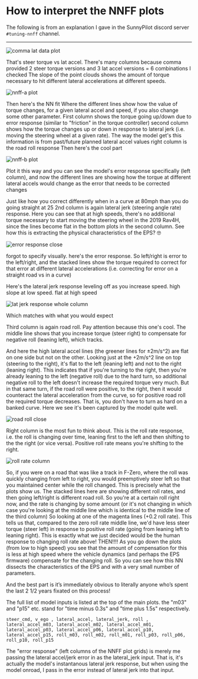 # How to interpret the NNFF plots

The following is from an explanation I gave in the SunnyPilot discord server `#tuning-nnff` channel.

-----

![comma lat data plot](https://raw.githubusercontent.com/twilsonco/openpilot/log-info/data/6a%20Comma%20lateral%20data%20combined%20firmware/TOYOTA_RAV4_HYBRID_2019_combined_lat.png)

That's steer torque vs lat accel. There's many columns because comma provided 2 steer torque versions and 3 lat accel versions = 6 combinations I checked
The slope of the point clouds shows the amount of torque necessary to hit different lateral accelerations at different speeds.

![nnff-a plot](https://raw.github.com/twilsonco/openpilot/log-info/data/7a%20Comma%20lateral%20torque%20NNFF%20fits%20-%20combined%20firmwares/TOYOTA_RAV4_HYBRID_2019-a.png?raw=true)

Then here's the NN fit
Where the different lines show how the value of torque changes, for a given lateral accel and speed, if you also change some other parameter. First column shows the torque going up/down due to error response (similar to "friction" in the torque controller)
second column shows how the torque changes up or down in response to lateral jerk (i.e. moving the steering wheel at a given rate). The way the model get's this information is from past/future planned lateral accel values
right column is the road roll response
Then here's the cool part

![nnff-b plot](https://raw.github.com/twilsonco/openpilot/log-info/data/7a%20Comma%20lateral%20torque%20NNFF%20fits%20-%20combined%20firmwares/TOYOTA_RAV4_HYBRID_2019-b.png?raw=true)

Plot it this way and you can see the model's error response specifically (left column), and now the different lines are showing how the torque at different lateral accels would change as the error that needs to be corrected changes

Just like how you correct differently when in a curve at 80mph than you do going straight at 25
2nd column is again lateral jerk (steering angle rate) response. Here you can see that at high speeds, there's no additional torque necessary to start moving the steering wheel in the 2019 Rav4H, since the lines become flat in the bottom plots in the second column.
See how this is extracting the physical characteristics of the EPS? 🤓

![error response close](https://raw.github.com/twilsonco/openpilot/log-info/img/nnff-talk-error-response-close.png)

forgot to specify visually. here's the error response. So left/right is error to the left/right, and the stacked lines show the torque required to correct for that error at different lateral accelerations (i.e. correcting for error on a straight road vs in a curve)

Here's the lateral jerk response leveling off as you increase speed. high slope at low speed. flat at high speed

![lat jerk response whole column](https://raw.github.com/twilsonco/openpilot/log-info/img/nnff-talk-lat-accel-temporal.png)

Which matches with what you would expect

Third column is again road roll. Pay attention because this one's cool. The middle line shows that you increase torque (steer right) to compensate for negative roll (leaning left), which tracks. 

And here the high lateral accel lines (the greener lines for ±2m/s^2) are flat on one side but not on the other. Looking just at the +2m/s^2 line on top (steering to the right), it's flat to the left (leaning left) and not to the right (leaning right). This indicates that if you're turning to the right, then you're already leaning to the left (negative roll) due to the hard turn, so additional negative roll to the left doesn't increase the required torque very much. But in that same turn, if the road roll were positive, to the right, then it would counteract the lateral acceleration from the curve, so for positive road roll the required torque decreases. That is, you don't have to turn as hard on a banked curve. Here we see it's been captured by the model quite well.

![road roll close](https://raw.github.com/twilsonco/openpilot/log-info/img/nnff-talk-roll.png)

Right column is the most fun to think about. This is the roll rate response, i.e. the roll is changing over time, leaning first to the left and then shifting to the the right (or vice versa). Positive roll rate means you're shifting to the right.

![roll rate column](https://raw.github.com/twilsonco/openpilot/log-info/img/nnff-talk-roll-rate.png)

So, if you were on a road that was like a track in F-Zero, where the roll was quickly changing from left to right, you would preemptively steer left so that you maintained center while the roll changed. 
This is precisely what the plots show us. The stacked lines here are showing different roll rates, and then going left/right is different road roll. So you're at a certain roll right now, and the rate is changing by some amount (or it's not changing in which case you're looking at the middle line which is identical to the middle line of the third column)
So looking at one of the magenta lines (+0.2 roll rate). This tells us that, compared to the zero roll rate middle line, we'd have less steer torque (steer left) in response to positive roll rate (going from leaning left to leaning right). This is exactly what we just decided would be the human response to changing roll rate above!
THEN!!!! As you go down the plots (from low to high speed) you see that the amount of compensation for this is less at high speed where the vehicle dynamics (and perhaps the EPS firmware) compensate for the changing roll.
So you can see how this NN dissects the characteristics of the EPS
and with a very small number of parameters.

And the best part is it’s immediately obvious to literally anyone who’s spent the last 2 1/2 years fixated on this process!

The full list of model inputs is listed at the top of the main plots. the "m03" and "p15" etc. stand for "time minus 0.3s" and "time plus 1.5s" respectively.

```steer_cmd, v_ego , lateral_accel, lateral_jerk, roll , lateral_accel_m03, lateral_accel_m02, lateral_accel_m01, lateral_accel_p03, lateral_accel_p06, lateral_accel_p10, lateral_accel_p15, roll_m03, roll_m02, roll_m01, roll_p03, roll_p06, roll_p10, roll_p15```

The "error response" (left columns of the NNFF plot grids) is merely me passing the lateral accel/jerk error in as the lateral_jerk input. That is, it's actually the model's instantanous lateral jerk response, but when using the model onroad, I pass in the error instead of lateral jerk into that input.
